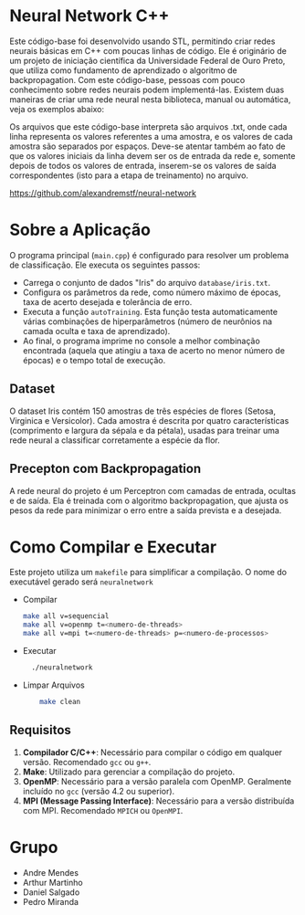 # Neural Network C++
Este código-base foi desenvolvido usando STL, permitindo criar redes neurais básicas em C++ com poucas linhas de código. Ele é originário de um projeto de iniciação científica da Universidade Federal de Ouro Preto, que utiliza como fundamento de aprendizado o algoritmo de backpropagation. Com este código-base, pessoas com pouco conhecimento sobre redes neurais podem implementá-las. Existem duas maneiras de criar uma rede neural nesta biblioteca, manual ou automática, veja os exemplos abaixo:

Os arquivos que este código-base interpreta são arquivos .txt, onde cada linha representa os valores referentes a uma amostra, e os valores de cada amostra são separados por espaços. Deve-se atentar também ao fato de que os valores iniciais da linha devem ser os de entrada da rede e, somente depois de todos os valores de entrada, inserem-se os valores de saída correspondentes (isto para a etapa de treinamento) no arquivo.

https://github.com/alexandremstf/neural-network

# Sobre a Aplicação
O programa principal (`main.cpp`) é configurado para resolver um problema de classificação. Ele executa os seguintes passos:
  - Carrega o conjunto de dados "Iris" do arquivo `database/iris.txt`.
  - Configura os parâmetros da rede, como número máximo de épocas, taxa de acerto desejada e tolerância de erro.
  - Executa a função `autoTraining`. Esta função testa automaticamente várias combinações de hiperparâmetros (número de neurônios na camada oculta e taxa de aprendizado).
  - Ao final, o programa imprime no console a melhor combinação encontrada (aquela que atingiu a taxa de acerto no menor número de épocas) e o tempo total de execução.

## Dataset
O dataset Iris contém 150 amostras de três espécies de flores (Setosa, Virginica e Versicolor). Cada amostra é descrita por quatro características (comprimento e largura da sépala e da pétala), usadas para treinar uma rede neural a classificar corretamente a espécie da flor.

## Precepton com Backpropagation
A rede neural do projeto é um Perceptron com camadas de entrada, ocultas e de saída. Ela é treinada com o algoritmo backpropagation, que ajusta os pesos da rede para minimizar o erro entre a saída prevista e a desejada.


# Como Compilar e Executar

Este projeto utiliza um `makefile` para simplificar a compilação. O nome do executável gerado será `neuralnetwork`

- Compilar
  ```bash
  make all v=sequencial
  make all v=openmp t=<numero-de-threads>
  make all v=mpi t=<numero-de-threads> p=<numero-de-processos>
  ```

- Executar
  ```bash
    ./neuralnetwork
  ```
  
- Limpar Arquivos
    ```bash
        make clean
    ```


## Requisitos 

1. **Compilador C/C++**: Necessário para compilar o código em qualquer versão. Recomendado `gcc` ou `g++`.
2. **Make**: Utilizado para gerenciar a compilação do projeto.
3. **OpenMP**: Necessário para a versão paralela com OpenMP. Geralmente incluído no `gcc` (versão 4.2 ou superior).
4. **MPI (Message Passing Interface)**: Necessário para a versão distribuída com MPI. Recomendado `MPICH` ou `OpenMPI`.

# Grupo

- Andre Mendes
- Arthur Martinho
- Daniel Salgado
- Pedro Miranda